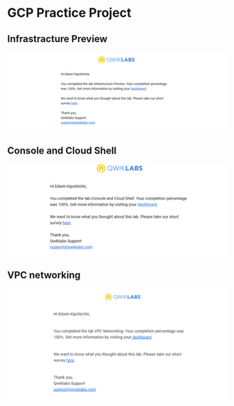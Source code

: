 # GCP Practice Project

## Infrastracture Preview
![Infratrcture](screenshots/infrastracture.png)

## Console and Cloud Shell
![Console](screenshots/console.png)

## VPC networking
![vpc_networking](screenshots/vpc_networking.png)
